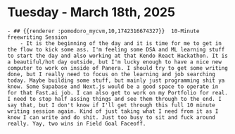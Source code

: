 # Tuesday - March 18th, 2025
	- ## {{renderer :pomodoro_mycvm,10,1742316674327}}  10-Minute freewriting Session
		- It is the beginning of the day and it is time for me to get in the flow to kick some ass. I'm feeling some DSA and ML learning stuff to start the day and also working at that Kendo React Hackathon. It is a beautiful/hot day outside, but I'm lucky enough to have a nice new computer to work on inside of Panera. I should try to get some writing done, but I really need to focus on the learning and job searching today. Maybe building some stuff, but mainly just programming shit ya know. Some Supabase and Next.js would be a good space to operate in for that Fast.ai job. I can also get to work on my Portfolio for real. I need to stop half assing things and see them through to the end. I say that, but I don't know if I'll get through this full 10 minute writing session again. Kind of just taking what I need from it as I know I can write and do shit. Just too busy to sit and fuck around really. Yay, two wins in Field Goal Faceoff.